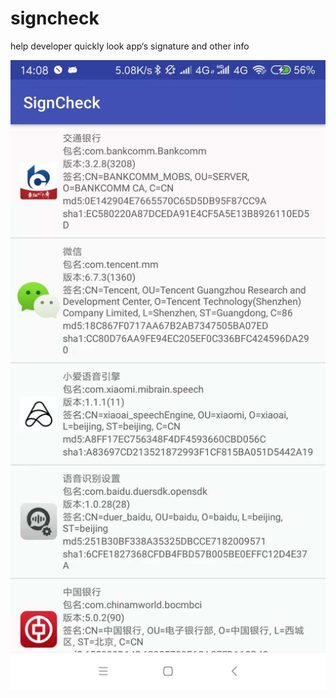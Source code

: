 # signcheck
help developer quickly look app‘s signature and other info      

![image](https://github.com/mtcle/signcheck/blob/master/doc/pic.jpg)

